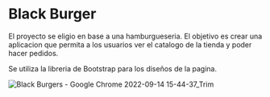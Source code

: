 # Black Burger

El proyecto se eligio en base a una hamburgueseria. El objetivo es crear una aplicacion que permita a los usuarios ver el catalogo de la tienda y poder hacer pedidos.

Se utiliza la libreria de Bootstrap para los diseños de la pagina.


![Black Burgers - Google Chrome 2022-09-14 15-44-37_Trim](https://user-images.githubusercontent.com/95361186/190238342-46ebe67f-e89e-4ad4-99c2-4c5d483c2a69.gif)
